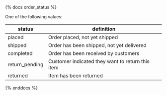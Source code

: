 {% docs order_status %}

One of the following values:

| status        | definition                |
|---------------|---------------------------|
| placed        | Order placed, not yet shipped |
| shipped       | Order has been shipped, not yet delivered |
| completed     | Order has been received by customers |
| return_pending| Customer indicated they want to return this item |
| returned      | Item has been returned |

{% enddocs %}